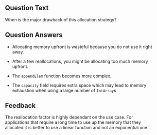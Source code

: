 ## Question Text

When is the major drawback of this allocation strategy?

## Question Answers

- Allocating memory upfront is wasteful because you do not use it right away.

+ After a few reallocations, you might be allocating too much memory upfront.

- The `appendElem` function becomes more complex.

- The `capacity` field requires extra space which may lead to memory exhaustion when using a large number of `IntArray`s

## Feedback

The reallocation factor is highly dependant on the use case.
For applications that require a long time to use up the memory that they allocated it is better to use a linear function and not an exponential one.
